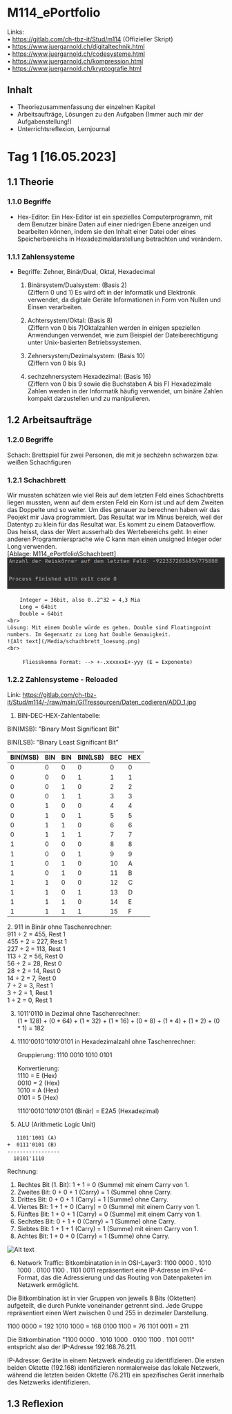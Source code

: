 # M114_ePortfolio

Links: <br>
•  https://gitlab.com/ch-tbz-it/Stud/m114 (Offizieller Skript) <br>
•  https://www.juergarnold.ch/digitaltechnik.html <br>
•  https://www.juergarnold.ch/codesysteme.html <br>
•  https://www.juergarnold.ch/kompression.html <br>
•  https://www.juergarnold.ch/kryptografie.html

Inhalt
-----------
- Theoriezusammenfassung der einzelnen Kapitel
- Arbeitsaufträge, Lösungen zu den Aufgaben (Immer auch mir der Aufgabenstellung!)
- Unterrichtsreflexion, Lernjournal


# Tag 1 [16.05.2023]

## 1.1 Theorie
### 1.1.0 Begriffe
- Hex-Editor: Ein Hex-Editor ist ein spezielles Computerprogramm, mit dem Benutzer binäre Daten auf einer niedrigen Ebene anzeigen und bearbeiten können, indem sie den Inhalt einer Datei oder eines Speicherbereichs in Hexadezimaldarstellung betrachten und verändern.

### 1.1.1 Zahlensysteme
- Begriffe: Zehner, Binär/Dual, Oktal, Hexadecimal


  1. Binärsystem/Dualsystem: (Basis 2) <br> (Ziffern 0 und 1)  Es wird oft in der Informatik und Elektronik verwendet, da digitale Geräte Informationen in Form von Nullen und Einsen verarbeiten.

  2. Achtersystem/Oktal: (Basis 8) <br> (Ziffern von 0 bis 7)Oktalzahlen werden in einigen speziellen Anwendungen verwendet, wie zum Beispiel der Dateiberechtigung unter Unix-basierten Betriebssystemen.
   
  3. Zehnersystem/Dezimalsystem: (Basis 10) <br> (Ziffern von 0 bis 9.) 
   
  4. sechzehnersystem Hexadezimal: (Basis 16) <br> (Ziffern von 0 bis 9 sowie die Buchstaben A bis F) Hexadezimale Zahlen werden in der Informatik häufig verwendet, um binäre Zahlen kompakt darzustellen und zu manipulieren. 


## 1.2 Arbeitsaufträge
  ### 1.2.0 Begriffe
  Schach: Brettspiel für zwei Personen, die mit je sechzehn schwarzen bzw. weißen Schachfiguren
  ### 1.2.1 Schachbrett
  Wir mussten schätzen wie viel Reis auf dem letzten Feld eines Schachbretts liegen mussten, wenn auf dem ersten Feld ein Korn ist und auf dem Zweiten das Doppelte und so weiter. Um dies genauer zu berechnen haben wir das Peojekt mir Java programmiert. Das Resultat war im Minus bereich, weil der Datentyp zu klein für das Resultat war. Es kommt zu einem Dataoverflow. Das heisst, dass der Wert ausserhalb des Wertebereichs geht. 
  In einer anderen Programmiersprache wie C kann man einen unsigned Integer oder Long verwenden. <br>
    [Ablage: M114_ePortfolio\Schachbrett]
    ![Alt text](/Media/schachbrett.png)
    <br>

        Integer = 36bit, also 0..2^32 = 4,3 Mia 
        Long = 64bit
        Double = 64bit 
    <br>
    Lösung: Mit einem Double würde es gehen. Double sind Floatingpoint numbers. Im Gegensatz zu Long hat Double Genauigkeit. 
    ![Alt text](/Media/schachbrett_loesung.png)
    <br>
   
         Fliesskomma Format: --> +-.xxxxxxE+-yyy (E = Exponente) 

### 1.2.2 Zahlensysteme - Reloaded
Link: https://gitlab.com/ch-tbz-it/Stud/m114/-/raw/main/GITressourcen/Daten_codieren/ADD_1.jpg 

1. BIN-DEC-HEX-Zahlentabelle: 
   
BIN(MSB): "Binary Most Significant Bit"

BIN(LSB): "Binary Least Significant Bit"

  <table>
  <thead>
    <tr>
      <th>BIN(MSB)</th>
      <th>BIN</th>
      <th>BIN</th>
      <th>BIN(LSB)</th>
      <th>BEC</th>
      <th>HEX</th>
    </tr>
  </thead>
  <tbody>
    <tr>
      <td>0</td>
      <td>0</td>
      <td>0</td>
      <td>0</td>
      <td>0</td>
      <td>0</td>
    </tr>
    <tr>
      <td>0</td>
      <td>0</td>
      <td>0</td>
      <td>1</td>
      <td>1</td>
      <td>1</td>
    </tr>
    <tr>
      <td>0</td>
      <td>0</td>
      <td>1</td>
      <td>0</td>
      <td>2</td>
      <td>2</td>
    </tr>
    <tr>
      <td>0</td>
      <td>0</td>
      <td>1</td>
      <td>1</td>
      <td>3</td>
      <td>3</td>
    </tr>
     <tr>
      <td>0</td>
      <td>1</td>
      <td>0</td>
      <td>0</td>
      <td>4</td>
      <td>4</td>
    </tr>
     <tr>
      <td>0</td>
      <td>1</td>
      <td>0</td>
      <td>1</td>
      <td>5</td>
      <td>5</td>
    </tr>
     <tr>
      <td>0</td>
      <td>1</td>
      <td>1</td>
      <td>0</td>
      <td>6</td>
      <td>6</td>
    </tr>
    <tr>
      <td>0</td>
      <td>1</td>
      <td>1</td>
      <td>1</td>
      <td>7</td>
      <td>7</td>
    </tr>
    <tr>
      <td>1</td>
      <td>0</td>
      <td>0</td>
      <td>0</td>
      <td>8</td>
      <td>8</td>
    </tr>
    <tr>
      <td>1</td>
      <td>0</td>
      <td>0</td>
      <td>1</td>
      <td>9</td>
      <td>9</td>
    </tr>
    <tr>
      <td>1</td>
      <td>0</td>
      <td>1</td>
      <td>0</td>
      <td>10</td>
      <td>A</td>
    </tr>
   <tr>
      <td>1</td>
      <td>0</td>
      <td>1</td>
      <td>0</td>
      <td>11</td>
      <td>B<td>
    </tr>
    <tr>
      <td>1</td>
      <td>1</td>
      <td>0</td>
      <td>0</td>
      <td>12</td>
      <td>C</td>
    </tr>
    <tr>
      <td>1</td>
      <td>1</td>
      <td>0</td>
      <td>1</td>
      <td>13</td>
      <td>D</td>
    </tr>
    <tr>
      <td>1</td>
      <td>1</td>
      <td>1</td>
      <td>0</td>
      <td>14</td>
      <td>E</td>
    </tr>
    <tr>
      <td>1</td>
      <td>1</td>
      <td>1</td>
      <td>1</td>
      <td>15</td>
      <td>F</td>
    </tr>
  </tbody>
</table>
  2. 911 in Binär ohne Taschenrechner: <br>
    911 ÷ 2 = 455, Rest 1  <br>
    455 ÷ 2 = 227, Rest 1 <br>
    227 ÷ 2 = 113, Rest 1 <br>
    113 ÷ 2 = 56, Rest 0 <br>
    56 ÷ 2 = 28, Rest 0 <br>
    28 ÷ 2 = 14, Rest 0 <br>
    14 ÷ 2 = 7, Rest 0 <br>
    7 ÷ 2 = 3, Rest 1 <br>
    3 ÷ 2 = 1, Rest 1 <br>
    1 ÷ 2 = 0, Rest 1 <br>

3. 1011'0110 in Dezimal ohne Taschenrechner: <br>
   (1 * 128) + (0 * 64) + (1 * 32) + (1 * 16) + (0 * 8) + (1 * 4) + (1 * 2) + (0 * 1) = 182

4. 1110'0010'1010'0101 in Hexadezimalzahl ohne Taschenrechner:

    Gruppierung:
    1110 0010 1010 0101

    Konvertierung: <br>
    1110 = E (Hex) <br>
    0010 = 2 (Hex) <br>
    1010 = A (Hex) <br>
    0101 = 5 (Hex)

    1110'0010'1010'0101 (Binär) = E2A5 (Hexadezimal)

5. ALU (Arithmetic Logic Unit) <br>
```
   1101'1001 (A)
+  0111'0101 (B)
-----------------
  10101'1110
```
Rechnung:
1. Rechtes Bit (1. Bit): 1 + 1 = 0 (Summe) mit einem Carry von 1.
2. Zweites Bit: 0 + 0 + 1 (Carry) = 1 (Summe) ohne Carry.
3. Drittes Bit: 0 + 0 + 1 (Carry) = 1 (Summe) ohne Carry.
4. Viertes Bit: 1 + 1 + 0 (Carry) = 0 (Summe) mit einem Carry von 1.
5. Fünftes Bit: 1 + 0 + 1 (Carry) = 0 (Summe) mit einem Carry von 1.
6. Sechstes Bit: 0 + 1 + 0 (Carry) = 1 (Summe) ohne Carry.
7. Siebtes Bit: 1 + 1 + 1 (Carry) = 1 (Summe) mit einem Carry von 1.
8. Achtes Bit: 1 + 0 + 0 (Carry) = 1 (Summe) ohne Carry.

![Alt text](https://gitlab.com/ch-tbz-it/Stud/m114/-/raw/main/GITressourcen/Daten_codieren/ADD_1.jpg)

6. Network Traffic: 
Bitkombinatation in in OSI-Layer3:
1100 0000 . 1010 1000 . 0100 1100 . 1101 0011
repräsentiert eine IP-Adresse im IPv4-Format, das die Adressierung und das Routing von Datenpaketen im Netzwerk ermöglicht.

Die Bitkombination ist in vier Gruppen von jeweils 8 Bits (Oktetten) aufgeteilt, die durch Punkte voneinander getrennt sind. Jede Gruppe repräsentiert einen Wert zwischen 0 und 255 in dezimaler Darstellung. 

1100 0000 = 192
1010 1000 = 168
0100 1100 = 76
1101 0011 = 211

Die Bitkombination "1100 0000 . 1010 1000 . 0100 1100 . 1101 0011" entspricht also der IP-Adresse 192.168.76.211.

IP-Adresse: Geräte in einem Netzwerk eindeutig zu identifizieren. Die ersten beiden Oktette (192.168) identifizieren normalerweise das lokale Netzwerk, während die letzten beiden Oktette (76.211) ein spezifisches Gerät innerhalb des Netzwerks identifizieren.


## 1.3 Reflexion